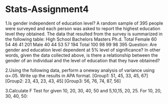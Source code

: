 # Stats-Assignment4

1.Is gender independent of education level? A random sample of 395 people were
surveyed and each person was asked to report the highest education level they
obtained. The data that resulted from the survey is summarized in the following table:
High School Bachelors Masters Ph.d. Total
Female 60 54 46 41 201
Male 40 44 53 57 194
Total 100 98 99 98 395
Question: Are gender and education level dependent at 5% level of significance? In
other words, given the data collected above, is there a relationship between the
gender of an individual and the level of education that they have obtained?

2.Using the following data, perform a oneway analysis of variance using α=.05. Write
up the results in APA format.
[Group1: 51, 45, 33, 45, 67]
[Group2: 23, 43, 23, 43, 45]
[Group3: 56, 76, 74, 87, 56]

3.Calculate F Test for given 10, 20, 30, 40, 50 and 5,10,15, 20, 25.
For 10, 20, 30, 40, 50:
